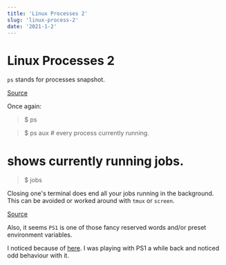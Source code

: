 ```yaml
---
title: 'Linux Processes 2'
slug: 'linux-process-2'
date: '2021-1-2'
---
```


# Linux Processes 2

`ps` stands for processes snapshot.

[Source](https://btholt.github.io/complete-intro-to-linux-and-the-cli/processes)

Once again: 

> $ ps

> $ ps aux # every process currently running.

# shows currently running jobs.
> $ jobs

Closing one's terminal does end all your jobs running in the background.  This can be avoided or worked around with `tmux` or `screen`.

[Source](https://btholt.github.io/complete-intro-to-linux-and-the-cli/processes#foreground-and-background)


Also, it seems `PS1` is one of those fancy reserved words and/or preset environment variables.

I noticed because of [here](https://btholt.github.io/complete-intro-to-linux-and-the-cli/customize-your-shell#prompts).  I was playing with PS1 a while back and noticed odd behaviour with it.